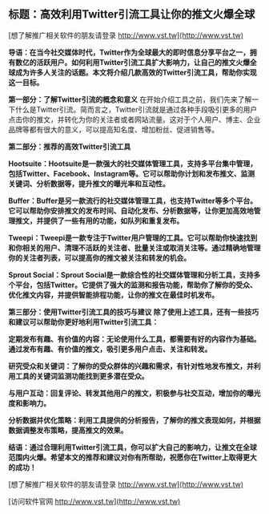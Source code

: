 ## **标题：高效利用Twitter引流工具让你的推文火爆全球**

[想了解推广相关软件的朋友请登录 http://www.vst.tw](http://www.vst.tw)

**导语：在当今社交媒体时代，Twitter作为全球最大的即时信息分享平台之一，拥有数亿的活跃用户。如何利用Twitter引流工具扩大影响力，让自己的推文火爆全球成为许多人关注的话题。本文将介绍几款高效的Twitter引流工具，帮助你实现这一目标。**

**第一部分：了解Twitter引流的概念和意义**
在开始介绍工具之前，我们先来了解一下什么是Twitter引流。简而言之，Twitter引流就是通过各种手段吸引更多的用户点击你的推文，并转化为你的关注者或者网站流量。这对于个人用户、博主、企业品牌等都有很大的意义，可以提高知名度、增加粉丝、促进销售等。

**第二部分：推荐的高效Twitter引流工具**

**Hootsuite：Hootsuite是一款强大的社交媒体管理工具，支持多平台集中管理，包括Twitter、Facebook、Instagram等。它可以帮助你计划和发布推文、监测关键词、分析数据等，提升推文的曝光率和互动性。**

**Buffer：Buffer是另一款流行的社交媒体管理工具，也支持Twitter等多个平台。它可以帮助你安排推文的发布时间、自动化发布、分析数据等，让你更加高效地管理推文，并提供了一些有用的功能，如队列和重复发布。**

**Tweepi：Tweepi是一款专注于Twitter用户管理的工具。它可以帮助你快速找到和你相关的用户、清理不活跃的关注者、批量关注或取消关注等。通过精确地管理你的关注者列表，可以提高你的推文被关注和转发的机会。**

**Sprout Social：Sprout Social是一款综合性的社交媒体管理和分析工具，支持多个平台，包括Twitter。它提供了强大的监测和报告功能，帮助你了解你的受众、优化推文内容，并提供智能排程功能，让你的推文在最佳时机发布。**

**第三部分：使用Twitter引流工具的技巧与建议**
**除了使用上述工具，还有一些技巧和建议可以帮助你更好地利用Twitter引流工具：**

**定期发布有趣、有价值的内容：无论使用什么工具，都需要有好的内容作为基础。通过发布有趣、有价值的推文，吸引更多用户点击、关注和转发。**

**研究受众和关键词：了解你的受众群体的兴趣和需求，有针对性地发布推文，并利用工具的关键词监测功能找到更多潜在受众。**

**与用户互动：回复评论、转发其他用户的推文，积极参与社交互动，增加你的曝光度和影响力。**

**分析数据并优化策略：利用工具提供的分析报告，了解你的推文表现如何，并根据数据调整发布策略，提高推文的效果。**

**结语：通过合理利用Twitter引流工具，你可以扩大自己的影响力，让推文在全球范围内火爆。希望本文的推荐和建议对你有所帮助，祝愿你在Twitter上取得更大的成功！**

[想了解推广相关软件的朋友请登录 http://www.vst.tw](http://www.vst.tw)


[访问软件官网 http://www.vst.tw](http://www.vst.tw)
